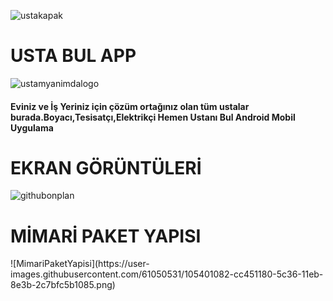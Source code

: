 ![ustakapak](https://user-images.githubusercontent.com/61050531/105400033-715eea80-5c35-11eb-8834-428c242753f8.png)

<h1>USTA BUL APP</h1>

![ustamyanimdalogo](https://user-images.githubusercontent.com/61050531/105400386-e8947e80-5c35-11eb-9f2c-d150550adc8a.png)
<h4>Eviniz ve İş Yeriniz için çözüm ortağınız olan tüm ustalar burada.Boyacı,Tesisatçı,Elektrikçi Hemen Ustanı Bul Android Mobil Uygulama</h4>

<h1>EKRAN GÖRÜNTÜLERİ</h1>

![githubonplan](https://user-images.githubusercontent.com/61050531/105400745-68224d80-5c36-11eb-8ac7-0543afcdb8a4.gif)

<h1>MİMARİ PAKET YAPISI</h1>
![MimariPaketYapisi](https://user-images.githubusercontent.com/61050531/105401082-cc451180-5c36-11eb-8e3b-2c7bfc5b1085.png)
